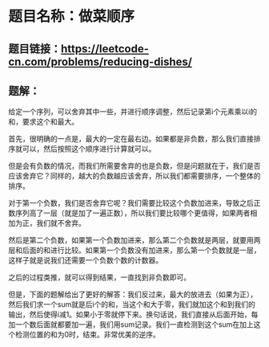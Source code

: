 # 题目名称：做菜顺序

## 题目链接：https://leetcode-cn.com/problems/reducing-dishes/


## 题解：

给定一个序列，可以舍弃其中一些，并进行顺序调整，然后记录第i个元素乘以i的和，要求这个和最大。

首先，很明确的一点是，最大的一定在最右边。如果都是非负数，那么我们直接排序就可以，然后按照这个顺序进行计算就可以。

但是会有负数的情况，而我们所需要舍弃的也是负数，但是问题就在于，我们是否应该舍弃它？同样的，越大的负数越应该舍弃，所以我们都需要排序，一个整体的排序。

对于第一个负数，我们是否舍弃它呢？我们需要比较这个负数加进来，导致之后正数序列高了一层（就是加了一遍正数），所以我们要比较哪个更值得，如果两者相加为正，我们就不舍弃。

然后是第二个负数，如果第一个负数加进来，那么第二个负数就是两层，就要用两层和后面的和进行比较。如果第一个负数没有加进来，那么第一个负数就是一层，这样子就是说我们还需要一个负数个数的计数器。

之后的过程类推，就可以得到结果，一直找到非负数即可。

但是，下面的题解给出了更好的解答：我们反过来，最大的放进去（如果为正），然后我们求一个sum就是后i个的和，当这个和大于零，我们就加这个和到我们的输出，然后使得i减1。如果小于零就停下来。换句话说，我们直接从后面开始，每加一个数后面就都要加一遍，我们用sum记录。我们一直检测到这个sum在加上这个检测位置的和为0时，结束。非常优美的逆序。